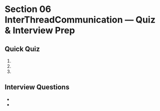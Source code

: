# Section 06 InterThreadCommunication — Quiz & Interview Prep

## Quick Quiz
1. 
2. 
3. 

## Interview Questions
- 
- 

